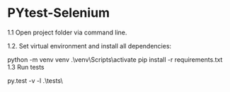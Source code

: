 # PYtest-Selenium
1.1 Open project folder via command line.

1.2. Set virtual environment and install all dependencies:

python -m venv venv
.\venv\Scripts\activate
pip install -r requirements.txt
1.3 Run tests

py.test -v -l .\tests\
